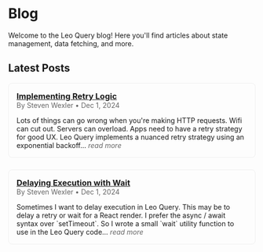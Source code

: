 <style>
.blog-post {
    border: 1px solid #efefef;
    border-radius: 8px;
    padding: 16px;
    margin-bottom: 24px;
}
.blog-post .post-meta {
    color: #666;
    margin: 0;
}
.blog-post h1 {
    font-size: 2.5em;
    margin-bottom: 0px;
}
.blog-post h3 {
    margin: 0;
}
.blog-post p:last-child {
    margin-bottom: 0;
}
.blog-post .read-more {
    color: #666;
    font-style: italic;
    text-decoration: none;
}
.blog-post .read-more:hover {
    text-decoration: underline;
}
</style>

# Blog

Welcome to the Leo Query blog! Here you'll find articles about state management, data fetching, and more.

## Latest Posts

<div class="blog-post">
    <h3><a href="/next/blog/implementingRetryLogic">Implementing Retry Logic</a></h3>
    <p class="post-meta">By Steven Wexler • Dec 1, 2024</p>
    <p>
        Lots of things can go wrong when you're making HTTP requests. Wifi can cut out. Servers can overload. Apps need to have a retry strategy for good UX. Leo Query implements a nuanced retry strategy using an exponential backoff...
        <a href="/next/blog/implementingRetryLogic" class="read-more">read more</a>
    </p>
</div>

<div class="blog-post">
    <h3><a href="/next/blog/delayingExecutionWithWait">Delaying Execution with Wait</a></h3>
    <p class="post-meta">By Steven Wexler • Dec 1, 2024</p>
    <p>
        Sometimes I want to delay execution in Leo Query. This may be to delay a retry or wait for a React render. I prefer the async / await syntax over `setTimeout`. So I wrote a small `wait` utility function to use in the Leo Query code...
        <a href="/next/blog/delayingExecutionWithWait" class="read-more">read more</a>
    </p>
</div>